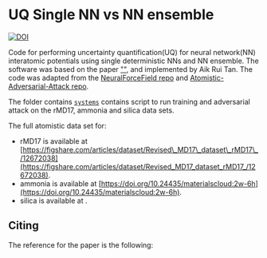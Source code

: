 # UQ Single NN vs NN ensemble

[![DOI]()]()

Code for performing uncertainty quantification(UQ) for neural network(NN) interatomic potentials using single deterministic NNs and NN ensemble. The software was based on the paper [""](), and implemented by Aik Rui Tan. The code was adapted from the [NeuralForceField repo](https://github.com/learningmatter-mit/NeuralForceField.git) and [Atomistic-Adversarial-Attack repo](https://github.com/learningmatter-mit/Atomistic-Adversarial-Attacks.git).

The folder contains [`systems`](systems/) contains script to run training and adversarial attack on the rMD17, ammonia and silica data sets. 

The full atomistic data set for:
- rMD17 is available at [https://figshare.com/articles/dataset/Revised\_MD17\_dataset\_rMD17\_/12672038](https://figshare.com/articles/dataset/Revised_MD17_dataset_rMD17_/12672038).
- ammonia is available at [https://doi.org/10.24435/materialscloud:2w-6h](https://doi.org/10.24435/materialscloud:2w-6h).
- silica is available at []().

## Citing

The reference for the paper is the following:
```
```
